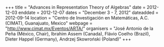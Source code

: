 +++
title = "Advances in Representation Theory of Algebras"
date = 2012-12-03
enddate = 2012-12-07
dates = "December 3 - 7, 2012"
dateadded = 2012-09-14
location = "Centro de Investigación en Matemáticas, A.C. (CIMAT), Guanajuato, Mexico"
webpage = "http://www.cimat.mx/Eventos/ARTA/"
organisers = "José Antonio de la Peña (México, Chair), Ibrahim Assem (Canada), Flávio Coelho (Brazil), Dieter Happel (Germany), Andrzej Skowroński (Poland)"
+++
